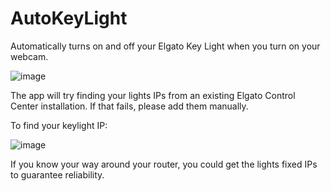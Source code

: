 # AutoKeyLight
Automatically turns on and off your Elgato Key Light when you turn on your webcam.

![image](https://user-images.githubusercontent.com/15985195/201465765-105bb629-f124-449f-b946-a6f8cd6eb5ed.png)

The app will try finding your lights IPs from an existing Elgato Control Center installation. If that fails, please add them manually.

To find your keylight IP:

![image](https://user-images.githubusercontent.com/15985195/174424927-f0acc48a-5e97-4d59-9b7b-bdebf4a085aa.png)

If you know your way around your router, you could get the lights fixed IPs to guarantee reliability.

